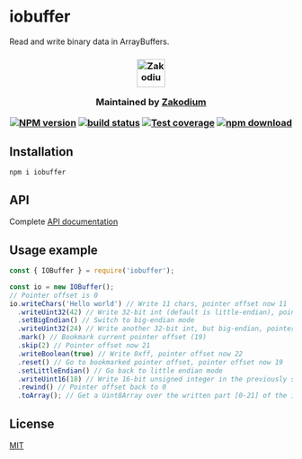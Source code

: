 # iobuffer

Read and write binary data in ArrayBuffers.

<h3 align="center">

  <a href="https://www.zakodium.com">
    <img src="https://www.zakodium.com/brand/zakodium-logo-white.svg" width="50" alt="Zakodium logo" />
  </a>

  <p>
    Maintained by <a href="https://www.zakodium.com">Zakodium</a>
  </p>
  
  [![NPM version][npm-image]][npm-url]
  [![build status][ci-image]][ci-url]
  [![Test coverage][codecov-image]][codecov-url]
  [![npm download][download-image]][download-url]

</h3>

## Installation

```console
npm i iobuffer
```

## API

Complete [API documentation](http://image-js.github.io/iobuffer/)

## Usage example

```js
const { IOBuffer } = require('iobuffer');

const io = new IOBuffer();
// Pointer offset is 0
io.writeChars('Hello world') // Write 11 chars, pointer offset now 11
  .writeUint32(42) // Write 32-bit int (default is little-endian), pointer offset now 15
  .setBigEndian() // Switch to big-endian mode
  .writeUint32(24) // Write another 32-bit int, but big-endian, pointer offset now 19
  .mark() // Bookmark current pointer offset (19)
  .skip(2) // Pointer offset now 21
  .writeBoolean(true) // Write 0xff, pointer offset now 22
  .reset() // Go to bookmarked pointer offset, pointer offset now 19
  .setLittleEndian() // Go back to little endian mode
  .writeUint16(18) // Write 16-bit unsigned integer in the previously skipped 2 bytes, pointer offset now 21
  .rewind() // Pointer offset back to 0
  .toArray(); // Get a Uint8Array over the written part [0-21] of the internal ArrayBuffer
```

## License

[MIT](./LICENSE)

[npm-image]: https://img.shields.io/npm/v/iobuffer.svg
[npm-url]: https://www.npmjs.com/package/iobuffer
[ci-image]: https://github.com/image-js/iobuffer/workflows/Node.js%20CI/badge.svg?branch=main
[ci-url]: https://github.com/image-js/iobuffer/actions?query=workflow%3A%22Node.js+CI%22
[codecov-image]: https://img.shields.io/codecov/c/github/image-js/iobuffer.svg
[codecov-url]: https://codecov.io/gh/image-js/iobuffer
[download-image]: https://img.shields.io/npm/dm/iobuffer.svg
[download-url]: https://www.npmjs.com/package/iobuffer
